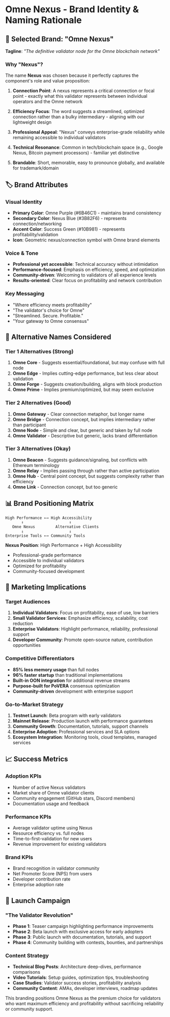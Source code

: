 # Omne Nexus - Brand Identity & Naming Rationale

## 🎯 Selected Brand: "Omne Nexus"

**Tagline**: *"The definitive validator node for the Omne blockchain network"*

### Why "Nexus"?

The name **Nexus** was chosen because it perfectly captures the component's role and value proposition:

1. **Connection Point**: A nexus represents a critical connection or focal point - exactly what this validator represents between individual operators and the Omne network

2. **Efficiency Focus**: The word suggests a streamlined, optimized connection rather than a bulky intermediary - aligning with our lightweight design

3. **Professional Appeal**: "Nexus" conveys enterprise-grade reliability while remaining accessible to individual validators

4. **Technical Resonance**: Common in tech/blockchain space (e.g., Google Nexus, Bitcoin payment processors) - familiar yet distinctive

5. **Brandable**: Short, memorable, easy to pronounce globally, and available for trademark/domain

## 🏷️ Brand Attributes

### **Visual Identity**
- **Primary Color**: Omne Purple (#6B46C1) - maintains brand consistency
- **Secondary Color**: Nexus Blue (#3B82F6) - represents connection/networking
- **Accent Color**: Success Green (#10B981) - represents profitability/validation
- **Icon**: Geometric nexus/connection symbol with Omne brand elements

### **Voice & Tone**
- **Professional yet accessible**: Technical accuracy without intimidation
- **Performance-focused**: Emphasis on efficiency, speed, and optimization
- **Community-driven**: Welcoming to validators of all experience levels
- **Results-oriented**: Clear focus on profitability and network contribution

### **Key Messaging**
- "Where efficiency meets profitability"
- "The validator's choice for Omne"
- "Streamlined. Secure. Profitable."
- "Your gateway to Omne consensus"

## 🎨 Alternative Names Considered

### Tier 1 Alternatives (Strong)
1. **Omne Core** - Suggests essential/foundational, but may confuse with full node
2. **Omne Edge** - Implies cutting-edge performance, but less clear about validation
3. **Omne Forge** - Suggests creation/building, aligns with block production
4. **Omne Prime** - Implies premium/optimized, but may seem exclusive

### Tier 2 Alternatives (Good)
1. **Omne Gateway** - Clear connection metaphor, but longer name
2. **Omne Bridge** - Connection concept, but implies intermediary rather than participant
3. **Omne Node** - Simple and clear, but generic and taken by full node
4. **Omne Validator** - Descriptive but generic, lacks brand differentiation

### Tier 3 Alternatives (Okay)
1. **Omne Beacon** - Suggests guidance/signaling, but conflicts with Ethereum terminology
2. **Omne Relay** - Implies passing through rather than active participation
3. **Omne Hub** - Central point concept, but suggests complexity rather than efficiency
4. **Omne Link** - Connection concept, but too generic

## 📊 Brand Positioning Matrix

```
High Performance ←→ High Accessibility
       ↑                    ↑
   Omne Nexus         Alternative Clients
       ↓                    ↓
Enterprise Tools ←→ Community Tools
```

**Nexus Position**: High Performance + High Accessibility
- Professional-grade performance
- Accessible to individual validators
- Optimized for profitability
- Community-focused development

## 🚀 Marketing Implications

### **Target Audiences**
1. **Individual Validators**: Focus on profitability, ease of use, low barriers
2. **Small Validator Services**: Emphasize efficiency, scalability, cost reduction
3. **Enterprise Validators**: Highlight performance, reliability, professional support
4. **Developer Community**: Promote open-source nature, contribution opportunities

### **Competitive Differentiators**
- **85% less memory usage** than full nodes
- **96% faster startup** than traditional implementations
- **Built-in OON integration** for additional revenue streams
- **Purpose-built for PoVERA** consensus optimization
- **Community-driven** development with enterprise support

### **Go-to-Market Strategy**
1. **Testnet Launch**: Beta program with early validators
2. **Mainnet Release**: Production launch with performance guarantees
3. **Community Growth**: Documentation, tutorials, support channels
4. **Enterprise Adoption**: Professional services and SLA options
5. **Ecosystem Integration**: Monitoring tools, cloud templates, managed services

## 📈 Success Metrics

### **Adoption KPIs**
- Number of active Nexus validators
- Market share of Omne validator clients
- Community engagement (GitHub stars, Discord members)
- Documentation usage and feedback

### **Performance KPIs**
- Average validator uptime using Nexus
- Resource efficiency vs. full nodes
- Time-to-first-validation for new users
- Revenue improvement for existing validators

### **Brand KPIs**
- Brand recognition in validator community
- Net Promoter Score (NPS) from users
- Developer contribution rate
- Enterprise adoption rate

## 🎪 Launch Campaign

### **"The Validator Revolution"**
- **Phase 1**: Teaser campaign highlighting performance improvements
- **Phase 2**: Beta launch with exclusive access for early adopters
- **Phase 3**: Public launch with documentation, tutorials, and support
- **Phase 4**: Community building with contests, bounties, and partnerships

### **Content Strategy**
- **Technical Blog Posts**: Architecture deep-dives, performance comparisons
- **Video Tutorials**: Setup guides, optimization tips, troubleshooting
- **Case Studies**: Validator success stories, profitability analysis
- **Community Content**: AMAs, developer interviews, roadmap updates

This branding positions Omne Nexus as the premium choice for validators who want maximum efficiency and profitability without sacrificing reliability or community support.
